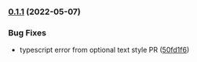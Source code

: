 ### [0.1.1](https://github.com/mattjennings/svelte-pixi/compare/0.1.0...0.1.1) (2022-05-07)

### Bug Fixes

- typescript error from optional text style PR ([50fd1f6](https://github.com/mattjennings/svelte-pixi/commit/50fd1f60750878fe7955d6cee3da71132698e235))
